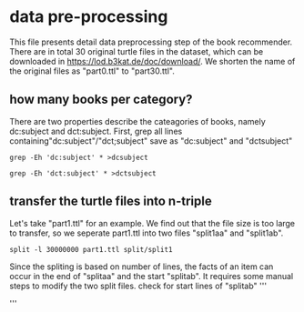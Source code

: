 # data pre-processing
This file presents detail data preprocessing step of the book recommender.
There are in total 30 original turtle files in the dataset, which can be downloaded in https://lod.b3kat.de/doc/download/.
We shorten the name of the original files as "part0.ttl" to "part30.ttl".

## how many books per category?
There are two properties describe the cateagories of books, namely dc:subject and dct:subject.
First, grep all lines containing"dc:subject"/"dct;subject" save as "dc:subject" and "dctsubject"
```
grep -Eh 'dc:subject' * >dcsubject
```
```
grep -Eh 'dct:subject' * >dctsubject
```

## transfer the turtle files into n-triple
Let's take "part1.ttl" for an example.
We find out that the file size is too large to transfer, so we seperate part1.ttl into two files "split1aa" and "split1ab".
```
split -l 30000000 part1.ttl split/split1 
```
Since the spliting is based on number of lines, the facts of an item can occur in the end of "splitaa" and the start "splitab". It requires some manual steps to modify the two split files.
check for start lines of "splitab"
'''

'''
